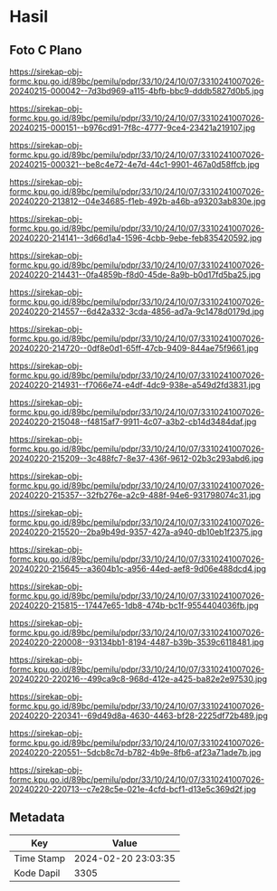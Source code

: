 # Hasil

## Foto C Plano

https://sirekap-obj-formc.kpu.go.id/89bc/pemilu/pdpr/33/10/24/10/07/3310241007026-20240215-000042--7d3bd969-a115-4bfb-bbc9-dddb5827d0b5.jpg

https://sirekap-obj-formc.kpu.go.id/89bc/pemilu/pdpr/33/10/24/10/07/3310241007026-20240215-000151--b976cd91-7f8c-4777-9ce4-23421a219107.jpg

https://sirekap-obj-formc.kpu.go.id/89bc/pemilu/pdpr/33/10/24/10/07/3310241007026-20240215-000321--be8c4e72-4e7d-44c1-9901-467a0d58ffcb.jpg

https://sirekap-obj-formc.kpu.go.id/89bc/pemilu/pdpr/33/10/24/10/07/3310241007026-20240220-213812--04e34685-f1eb-492b-a46b-a93203ab830e.jpg

https://sirekap-obj-formc.kpu.go.id/89bc/pemilu/pdpr/33/10/24/10/07/3310241007026-20240220-214141--3d66d1a4-1596-4cbb-9ebe-feb835420592.jpg

https://sirekap-obj-formc.kpu.go.id/89bc/pemilu/pdpr/33/10/24/10/07/3310241007026-20240220-214431--0fa4859b-f8d0-45de-8a9b-b0d17fd5ba25.jpg

https://sirekap-obj-formc.kpu.go.id/89bc/pemilu/pdpr/33/10/24/10/07/3310241007026-20240220-214557--6d42a332-3cda-4856-ad7a-9c1478d0179d.jpg

https://sirekap-obj-formc.kpu.go.id/89bc/pemilu/pdpr/33/10/24/10/07/3310241007026-20240220-214720--0df8e0d1-65ff-47cb-9409-844ae75f9661.jpg

https://sirekap-obj-formc.kpu.go.id/89bc/pemilu/pdpr/33/10/24/10/07/3310241007026-20240220-214931--f7066e74-e4df-4dc9-938e-a549d2fd3831.jpg

https://sirekap-obj-formc.kpu.go.id/89bc/pemilu/pdpr/33/10/24/10/07/3310241007026-20240220-215048--f4815af7-9911-4c07-a3b2-cb14d3484daf.jpg

https://sirekap-obj-formc.kpu.go.id/89bc/pemilu/pdpr/33/10/24/10/07/3310241007026-20240220-215209--3c488fc7-8e37-436f-9612-02b3c293abd6.jpg

https://sirekap-obj-formc.kpu.go.id/89bc/pemilu/pdpr/33/10/24/10/07/3310241007026-20240220-215357--32fb276e-a2c9-488f-94e6-931798074c31.jpg

https://sirekap-obj-formc.kpu.go.id/89bc/pemilu/pdpr/33/10/24/10/07/3310241007026-20240220-215520--2ba9b49d-9357-427a-a940-db10eb1f2375.jpg

https://sirekap-obj-formc.kpu.go.id/89bc/pemilu/pdpr/33/10/24/10/07/3310241007026-20240220-215645--a3604b1c-a956-44ed-aef8-9d06e488dcd4.jpg

https://sirekap-obj-formc.kpu.go.id/89bc/pemilu/pdpr/33/10/24/10/07/3310241007026-20240220-215815--17447e65-1db8-474b-bc1f-9554404036fb.jpg

https://sirekap-obj-formc.kpu.go.id/89bc/pemilu/pdpr/33/10/24/10/07/3310241007026-20240220-220008--93134bb1-8194-4487-b39b-3539c6118481.jpg

https://sirekap-obj-formc.kpu.go.id/89bc/pemilu/pdpr/33/10/24/10/07/3310241007026-20240220-220216--499ca9c8-968d-412e-a425-ba82e2e97530.jpg

https://sirekap-obj-formc.kpu.go.id/89bc/pemilu/pdpr/33/10/24/10/07/3310241007026-20240220-220341--69d49d8a-4630-4463-bf28-2225df72b489.jpg

https://sirekap-obj-formc.kpu.go.id/89bc/pemilu/pdpr/33/10/24/10/07/3310241007026-20240220-220551--5dcb8c7d-b782-4b9e-8fb6-af23a71ade7b.jpg

https://sirekap-obj-formc.kpu.go.id/89bc/pemilu/pdpr/33/10/24/10/07/3310241007026-20240220-220713--c7e28c5e-021e-4cfd-bcf1-d13e5c369d2f.jpg


## Metadata

| Key        | Value               |
| ---------- | ------------------- |
| Time Stamp | 2024-02-20 23:03:35 |
| Kode Dapil | 3305                |



